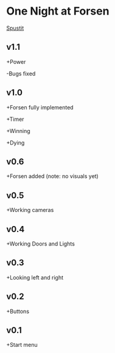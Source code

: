 # One Night at Forsen
[Spustit](https://mcbeefyvevo.github.io/fnafko/)

<h2>v1.1</h2>
<p>+Power</p>
<p>-Bugs fixed</p>

<h2>v1.0</h2>
<p>+Forsen fully implemented</p>
<p>+Timer</p>
<p>+Winning</p>
<p>+Dying</p>

<h2>v0.6</h2>
<p>+Forsen added (note: no visuals yet)</p>

<h2>v0.5</h2>
<p>+Working cameras</p>

<h2>v0.4</h2>
<p>+Working Doors and Lights</p>

<h2>v0.3</h2>
<p>+Looking left and right</p>

<h2>v0.2</h2>
<p>+Buttons</p>

<h2>v0.1</h2>
<p>+Start menu</p>


